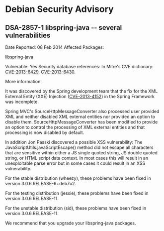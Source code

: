 
Debian Security Advisory
========================


DSA-2857-1 libspring-java -- several vulnerabilities
----------------------------------------------------



Date Reported:
08 Feb 2014
Affected Packages:

[libspring-java](https://packages.debian.org/src:libspring-java)

Vulnerable:
Yes
Security database references:
In Mitre's CVE dictionary: [CVE-2013-6429](https://security-tracker.debian.org/tracker/CVE-2013-6429), [CVE-2013-6430](https://security-tracker.debian.org/tracker/CVE-2013-6430).  

More information:

It was discovered by the Spring development team that the fix for the
XML External Entity (XXE) Injection
([CVE-2013-4152](https://security-tracker.debian.org/tracker/CVE-2013-4152)) in the Spring Framework was incomplete.


Spring MVC's SourceHttpMessageConverter also processed user provided XML
and neither disabled XML external entities nor provided an option to
disable them. SourceHttpMessageConverter has been modified to provide an
option to control the processing of XML external entities and that
processing is now disabled by default.


In addition Jon Passki discovered a possible XSS vulnerability:
The JavaScriptUtils.javaScriptEscape() method did not escape all
characters that are sensitive within either a JS single quoted string,
JS double quoted string, or HTML script data context. In most cases this
will result in an unexploitable parse error but in some cases it could
result in an XSS vulnerability.


For the stable distribution (wheezy), these problems have been fixed in
version 3.0.6.RELEASE-6+deb7u2.


For the testing distribution (jessie), these problems have been fixed in
version 3.0.6.RELEASE-11.


For the unstable distribution (sid), these problems have been fixed in
version 3.0.6.RELEASE-11.


We recommend that you upgrade your libspring-java packages.





